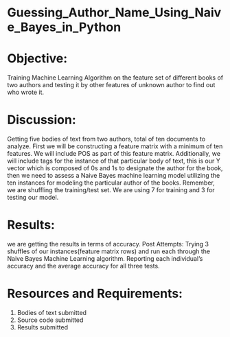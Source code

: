 # Guessing_Author_Name_Using_Naive_Bayes_in_Python
# Objective:
Training Machine Learning Algorithm on the feature set of different books of two authors and testing it by other features of unknown author to find out who wrote it.
# Discussion: 
Getting five bodies of text from two authors, total of ten documents to analyze. First we will be constructing a feature matrix with a minimum of ten features. We will include POS as part of this feature matrix. Additionally, we will include tags for the instance of that particular body of text, this is our Y vector which is composed of 0s and 1s to designate the author for the book, then we need to assess a Naive Bayes machine learning model utilizing the ten instances for modeling the particular author of the books. Remember, we are shuffling the training/test set. We are using 7 for training and 3 for testing our model. 
# Results:
 we are getting the results in terms of accuracy. 
Post Attempts: Trying 3 shuffles of our instances(feature matrix rows) and run each through the Naive Bayes Machine Learning algorithm. Reporting each individual’s accuracy and the average accuracy for all three tests. 
# Resources and Requirements:
1. Bodies of text submitted
2. Source code submitted
3. Results submitted


